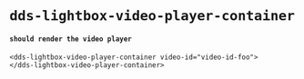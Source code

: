 # `dds-lightbox-video-player-container`

#### `should render the video player`

```
<dds-lightbox-video-player-container video-id="video-id-foo">
</dds-lightbox-video-player-container>

```

